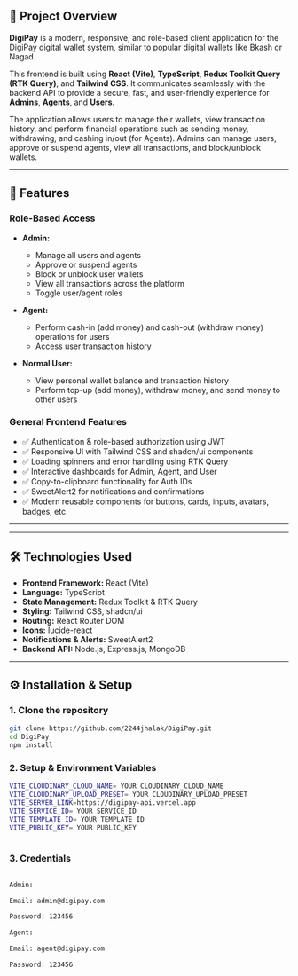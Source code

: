 

## 📌 Project Overview

**DigiPay** is a modern, responsive, and role-based client application for the DigiPay digital wallet system, similar to popular digital wallets like Bkash or Nagad.  

This frontend is built using **React (Vite)**, **TypeScript**, **Redux Toolkit Query (RTK Query)**, and **Tailwind CSS**. It communicates seamlessly with the backend API to provide a secure, fast, and user-friendly experience for **Admins**, **Agents**, and **Users**.  

The application allows users to manage their wallets, view transaction history, and perform financial operations such as sending money, withdrawing, and cashing in/out (for Agents). Admins can manage users, approve or suspend agents, view all transactions, and block/unblock wallets.  

---

## 🚀 Features

### Role-Based Access

- **Admin:**  
  - Manage all users and agents  
  - Approve or suspend agents  
  - Block or unblock user wallets  
  - View all transactions across the platform  
  - Toggle user/agent roles  

- **Agent:**  
  - Perform cash-in (add money) and cash-out (withdraw money) operations for users  
  - Access user transaction history  

- **Normal User:**  
  - View personal wallet balance and transaction history  
  - Perform top-up (add money), withdraw money, and send money to other users  

### General Frontend Features

- ✅ Authentication & role-based authorization using JWT  
- ✅ Responsive UI with Tailwind CSS and shadcn/ui components  
- ✅ Loading spinners and error handling using RTK Query  
- ✅ Interactive dashboards for Admin, Agent, and User  
- ✅ Copy-to-clipboard functionality for Auth IDs  
- ✅ SweetAlert2 for notifications and confirmations  
- ✅ Modern reusable components for buttons, cards, inputs, avatars, badges, etc.  

---

---

## 🛠️ Technologies Used

- **Frontend Framework:** React (Vite)  
- **Language:** TypeScript  
- **State Management:** Redux Toolkit & RTK Query  
- **Styling:** Tailwind CSS, shadcn/ui  
- **Routing:** React Router DOM  
- **Icons:** lucide-react  
- **Notifications & Alerts:** SweetAlert2  
- **Backend API:** Node.js, Express.js, MongoDB  

---

## ⚙️ Installation & Setup

### 1. Clone the repository

```bash
git clone https://github.com/2244jhalak/DigiPay.git
cd DigiPay
npm install
```
### 2. Setup & Environment Variables

```bash
VITE_CLOUDINARY_CLOUD_NAME= YOUR CLOUDINARY_CLOUD_NAME
VITE_CLOUDINARY_UPLOAD_PRESET= YOUR CLOUDINARY_UPLOAD_PRESET
VITE_SERVER_LINK=https://digipay-api.vercel.app
VITE_SERVICE_ID= YOUR SERVICE_ID
VITE_TEMPLATE_ID= YOUR TEMPLATE_ID
VITE_PUBLIC_KEY= YOUR PUBLIC_KEY
      
```
### 3. Credentials

```bash

Admin:

Email: admin@digipay.com

Password: 123456

Agent:

Email: agent@digipay.com

Password: 123456

```
